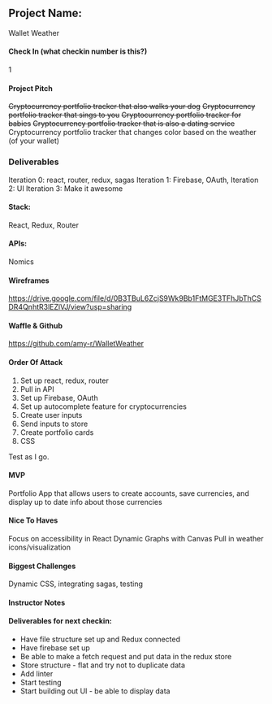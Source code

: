 ## Project Name:
Wallet Weather

#### Check In (what checkin number is this?)
1

#### Project Pitch
~~Cryptocurrency portfolio tracker that also walks your dog~~
~~Cryptocurrency portfolio tracker that sings to you~~
~~Cryptocurrency portfolio tracker for babies~~
~~Cryptocurrency portfolio tracker that is also a dating service~~
Cryptocurrency portfolio tracker that changes color based on the weather (of your wallet)

### Deliverables
Iteration 0: react, router, redux, sagas
Iteration 1: Firebase, OAuth,
Iteration 2: UI
Iteration 3: Make it awesome

#### Stack:
React, Redux, Router

#### APIs:
Nomics

#### Wireframes
https://drive.google.com/file/d/0B3TBuL6ZcjS9Wk9Bb1FtMGE3TFhJbThCSDR4QnhtR3lEZlVJ/view?usp=sharing

#### Waffle & Github
https://github.com/amy-r/WalletWeather

#### Order Of Attack
1. Set up react, redux, router
2. Pull in API
3. Set up Firebase, OAuth
4. Set up autocomplete feature for cryptocurrencies
5. Create user inputs 
6. Send inputs to store
7. Create portfolio cards
8. CSS

Test as I go. 

#### MVP
Portfolio App that allows users to create accounts, save currencies, and display up to date info about those currencies

#### Nice To Haves
Focus on accessibility in React
Dynamic Graphs with Canvas
Pull in weather icons/visualization

#### Biggest Challenges
Dynamic CSS, integrating sagas, testing

#### Instructor Notes

#### Deliverables for next checkin:
* Have file structure set up and Redux connected
* Have firebase set up
* Be able to make a fetch request and put data in the redux store
* Store structure - flat and try not to duplicate data
* Add linter
* Start testing
* Start building out UI - be able to display data
